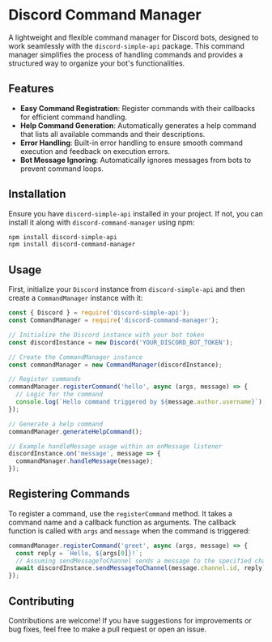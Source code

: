 # Discord Command Manager

A lightweight and flexible command manager for Discord bots, designed to work seamlessly with the `discord-simple-api` package. This command manager simplifies the process of handling commands and provides a structured way to organize your bot's functionalities.

## Features

- **Easy Command Registration**: Register commands with their callbacks for efficient command handling.
- **Help Command Generation**: Automatically generates a help command that lists all available commands and their descriptions.
- **Error Handling**: Built-in error handling to ensure smooth command execution and feedback on execution errors.
- **Bot Message Ignoring**: Automatically ignores messages from bots to prevent command loops.

## Installation

Ensure you have `discord-simple-api` installed in your project. If not, you can install it along with `discord-command-manager` using npm:

```bash
npm install discord-simple-api
npm install discord-command-manager
```

## Usage

First, initialize your `Discord` instance from `discord-simple-api` and then create a `CommandManager` instance with it:

```javascript
const { Discord } = require('discord-simple-api');
const CommandManager = require('discord-command-manager');

// Initialize the Discord instance with your bot token
const discordInstance = new Discord('YOUR_DISCORD_BOT_TOKEN');

// Create the CommandManager instance
const commandManager = new CommandManager(discordInstance);

// Register commands
commandManager.registerCommand('hello', async (args, message) => {
  // Logic for the command
  console.log(`Hello command triggered by ${message.author.username}`);
});

// Generate a help command
commandManager.generateHelpCommand();

// Example handleMessage usage within an onMessage listener
discordInstance.on('message', message => {
  commandManager.handleMessage(message);
});
```

## Registering Commands

To register a command, use the `registerCommand` method. It takes a command name and a callback function as arguments. The callback function is called with `args` and `message` when the command is triggered:

```javascript
commandManager.registerCommand('greet', async (args, message) => {
  const reply = `Hello, ${args[0]}!`;
  // Assuming sendMessageToChannel sends a message to the specified channel
  await discordInstance.sendMessageToChannel(message.channel.id, reply);
});
```

## Contributing

Contributions are welcome! If you have suggestions for improvements or bug fixes, feel free to make a pull request or open an issue.
